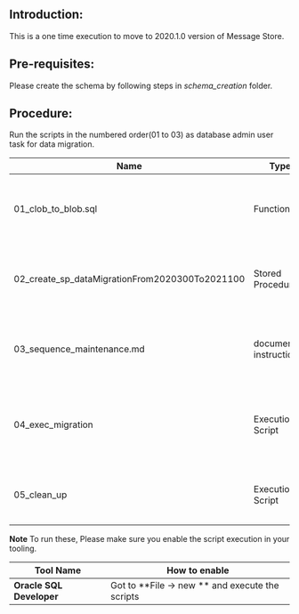 ## Introduction:

This is a one time execution to move to 2020.1.0 version of Message Store. 

## Pre-requisites: 

Please create the schema by following steps in *schema_creation* folder.

## Procedure:

Run the scripts in the numbered order(01 to 03) as database admin user task for data migration. 

| Name | Type | Description |
|---|---|---|
01_clob_to_blob.sql| Function | This will create function to convert clob to blob object |
02_create_sp_dataMigrationFrom2020300To2021100 | Stored Procedure | Creates stored procedure to facilitate data migration |
03_sequence_maintenance.md | documented instruction | maintenance of identity column involved into migration script |
04_exec_migration | Execution Script | Describes the sample command to execute stored procedure in step 01 |
05_clean_up | Execution Script | Drops the stored procedure created in step 01 |

**Note** To run these, Please make sure you enable the script execution in your tooling.

| Tool Name | How to enable| 
|---|---|
| **Oracle SQL Developer** | Got to **File -> new **  and execute the scripts|